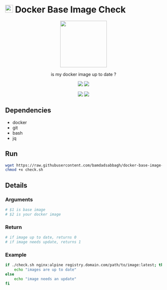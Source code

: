 # <img width=25 src="https://i.imgur.com/C6UE5dS.png"> Docker Base Image Check

<p align=center>
  <a href="https://github.com/bamdadsabbagh/docker-base-image-check"><img width=150 src="https://i.imgur.com/C6UE5dS.png"></a>
</p>

<p align=center>
  is my docker image up to date ?
</p>

<p align=center>
  <a href="https://github.com/bamdadsabbagh/docker-base-image-check"><img src="https://img.shields.io/github/stars/bamdadsabbagh/docker-base-image-check?label=git"></a>
  <img src="https://img.shields.io/github/license/bamdadsabbagh/docker-base-image-check">
</p>

<p align=center>
  <img src="https://img.shields.io/github/languages/count/bamdadsabbagh/docker-base-image-check">
  <img src="https://img.shields.io/github/languages/top/bamdadsabbagh/docker-base-image-check">
</p>

## Dependencies

- docker
- git
- bash
- jq

## Run

```bash
wget https://raw.githubusercontent.com/bamdadsabbagh/docker-base-image-check/master/src/check.sh
chmod +x check.sh
```

## Details

### Arguments

```bash
# $1 is base image
# $2 is your docker image
```

### Return

```bash
# if image up to date, returns 0
# if image needs update, returns 1
```

### Example

```bash
if ./check.sh nginx:alpine registry.domain.com/path/to/image:latest; then
    echo "images are up to date"
else
    echo "image needs an update"
fi
```
